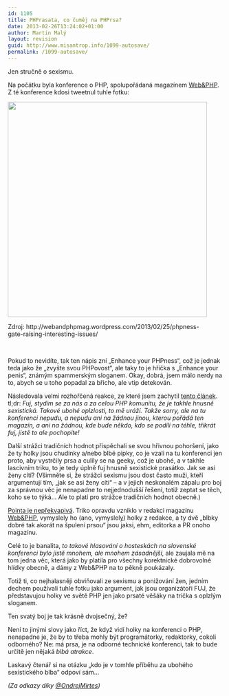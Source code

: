 ```yaml
---
id: 1105
title: PHPrasata, co čuměj na PHPrsa?
date: 2013-02-26T13:24:02+01:00
author: Martin Malý
layout: revision
guid: http://www.misantrop.info/1099-autosave/
permalink: /1099-autosave/
---
```

Jen stručně o sexismu.

<!--more-->

Na počátku byla konference o PHP, spolupořádaná magazínem [Web&PHP](http://webandphp.com/). Z té konference kdosi tweetnul tuhle fotku:

<div id="attachment_1101" style="width: 473px" class="wp-caption aligncenter">
  <a href="http://www.misantrop.info/phprasata-co-cumej-na-phprsa/phpness/" rel="attachment wp-att-1101"><img aria-describedby="caption-attachment-1101" class=" wp-image-1101" alt="" src="http://www.misantrop.info/wp-content/uploads/2013/02/phpness-463x500.png" width="463" height="500" srcset="https://www.misantrop.info/wp-content/uploads/2013/02/phpness-463x500.png 463w, https://www.misantrop.info/wp-content/uploads/2013/02/phpness-185x200.png 185w, https://www.misantrop.info/wp-content/uploads/2013/02/phpness.png 514w" sizes="(max-width: 463px) 100vw, 463px" /></a>
  
  <p id="caption-attachment-1101" class="wp-caption-text">
    Zdroj: http://webandphpmag.wordpress.com/2013/02/25/phpness-gate-raising-interesting-issues/
  </p>
</div>

&nbsp;

Pokud to nevidíte, tak ten nápis zní &#8222;Enhance your PHPness&#8220;, což je jednak teda jako že &#8222;zvyšte svou PHPovost&#8220;, ale taky to je hříčka s &#8222;Enhance your penis&#8220;, známým spammerským sloganem. Okay, dobrá, jsem málo nerdy na to, abych se u toho popadal za břicho, ale vtip detekován.

Následovala velmi rozhořčená reakce, ze které jsem zachytil [tento článek](http://blog.calevans.com/2013/02/22/sexism-and-php/). tl;dr: _Fuj, stydím se za nás a za celou PHP komunitu, že je takhle hnusně sexistická. Takové ubohé oplzlosti, to mě uráží. Takže sorry, ale na tu konferenci nepudu, a nepudu ani na žádnou jinou, kterou pořádá ten magazín, a ani na žádnou, kde bude někdo, kdo se podílí na téhle, třikrát fuj, jistě to ale pochopíte!_

Další strážci tradičních hodnot přispěchali se svou hřivnou pohoršení, jako že ty holky jsou chudinky a/nebo blbé pipky, co je vzali na tu konferenci jen proto, aby vystrčily prsa a culily se na geeky, což je ubohé, a v takhle lascivním triku, to je tedy úplně fuj hnusně sexistické prasátko. Jak se asi ženy cítí? (Všimněte si, že strážci sexismu jsou dost často muži, kteří argumentují tím, &#8222;jak se asi ženy cítí&#8220; &#8211; a v jejich neskonalém zápalu pro boj za správnou věc je nenapadne to nejjednodušší řešení, totiž zeptat se těch, koho se to týká&#8230; Ale to platí pro strážce tradičních hodnot obecně.)

[Pointa je nepřekvapivá](http://webandphpmag.wordpress.com/2013/02/25/phpness-gate-raising-interesting-issues/). Triko opravdu vzniklo v redakci magazínu [Web&PHP](http://webandphp.com/), vymyslely ho (ano, vymyslel<span style="text-decoration: underline;">y</span>) holky z redakce, a ty dvě &#8222;blbky dobré tak akorát na špulení prsou&#8220; jsou jaksi, ehm, editorka a PR onoho magazínu.

Celé to je banalita, _to takové hlasování o hosteskách na slovenské konferenci bylo jistě mnohem, ale mnohem zásadnější_, ale zaujala mě na tom jedna věc, která jako by platila pro všechny korektnické dobrovolné hlídky obecně, a dámy z Web&PHP na to pěkně poukázaly.

Totiž ti, co nejhalasněji obviňovali ze sexismu a ponižování žen, jedním dechem používali tuhle fotku jako argument, jak jsou organizátoři FUJ, že představujou holky ve světě PHP jen jako prsaté věšáky na trička s oplzlým sloganem.

Ten svatý boj je tak krásně dvojsečný, že?

Není to jinými slovy jako říct, že když vidí holky na konferenci o PHP, nenapadne je, že by to třeba mohly být programátorky, redaktorky, cokoli odborného? Ne: má prsa, je na odborné technické konferenci, tak to bude určitě jen nějaká _blbá atrakce_.

Laskavý čtenář si na otázku &#8222;kdo je v tomhle příběhu za ubohého sexistického blba&#8220; odpoví sám&#8230;

_(Za odkazy díky [@OndrejMirtes](http://twitter.com/OndrejMirtes))_